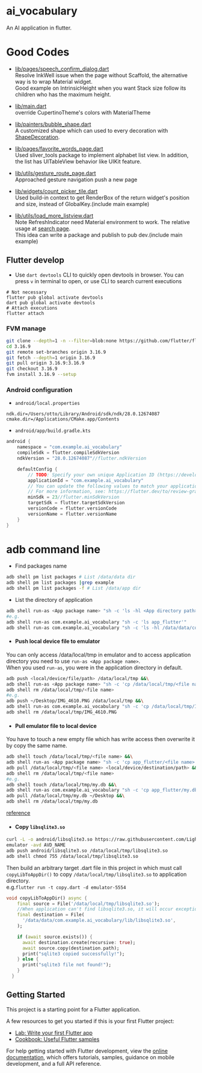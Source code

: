 # ai_vocabulary

An AI application in flutter.

# Good Codes
* [lib/pages/speech_confirm_dialog.dart](lib/pages/speech_confirm_dialog.dart)\
Resolve InkWell issue when the page without Scaffold, the alternative way is to wrap Material widget.\
Good example on IntrinsicHeight when you want Stack size follow its children who has the maximum height.

* [lib/main.dart](lib/main.dart)\
override CupertinoTheme's colors with MaterialTheme

* [lib/painters/bubble_shape.dart](lib/painters/bubble_shape.dart)\
A customized shape which can used to every decoration with [ShapeDecoration](lib/widgets/chat_bubble.dart?plain=1#L48-L52).

* [lib/pages/favorite_words_page.dart](lib/pages/favorite_words_page.dart)\
Used sliver_tools package to implement alphabet list view. In addition, the list has UITableView behavior like UIKit feature.

* [lib/utils/gesture_route_page.dart](lib/utils/gesture_route_page.dart)\
Approached gesture navigation push a new page

* [lib/widgets/count_picker_tile.dart](lib/widgets/count_picker_tile.dart)\
Used build-in context to get RenderBox of the return widget's position and size, instead of GlobalKey.(include main example)

* [lib/utils/load_more_listview.dart](lib/utils/load_more_listview.dart)\
Note RefreshIndicator need Material environment to work. The relative usage at [search page](lib/pages/search_page.dart).\
This idea can write a package and publish to pub dev.(include main example)


## Flutter develop

* Use `dart devtools` CLI to quickly open devtools in browser.
You can press `v` in terminal to open, or use CLI to search current executions
```shell
# Not necessary
flutter pub global activate devtools
dart pub global activate devtools
# Attach executions
flutter attach
```

### FVM manage
```sh
git clone --depth=1 -n --filter=blob:none https://github.com/flutter/flutter.git 3.16.9
cd 3.16.9
git remote set-branches origin 3.16.9
git fetch --depth=1 origin 3.16.9
git pull origin 3.16.9:3.16.9
git checkout 3.16.9
fvm install 3.16.9 --setup
```


### Android configuration
* `android/local.properties`
```properties
ndk.dir=/Users/otto/Library/Android/sdk/ndk/28.0.12674087
cmake.dir=/Applications/CMake.app/Contents
```
* `android/app/build.gradle.kts`
```kts
android {
    namespace = "com.example.ai_vocabulary"
    compileSdk = flutter.compileSdkVersion
    ndkVersion = "28.0.12674087"//flutter.ndkVersion

    defaultConfig {
        // TODO: Specify your own unique Application ID (https://developer.android.com/studio/build/application-id.html).
        applicationId = "com.example.ai_vocabulary"
        // You can update the following values to match your application needs.
        // For more information, see: https://flutter.dev/to/review-gradle-config.
        minSdk = 23//flutter.minSdkVersion
        targetSdk = flutter.targetSdkVersion
        versionCode = flutter.versionCode
        versionName = flutter.versionName
    }
}
```

# adb command line
* Find packages name
```sh
adb shell pm list packages # List /data/data dir
adb shell pm list packages |grep example
adb shell pm list packages -f # List /data/app dir
```
* List the directory of application
```sh
adb shell run-as <App package name> "sh -c 'ls -hl <App directory path>'"
#e.g.
adb shell run-as com.example.ai_vocabulary "sh -c 'ls app_flutter'"
adb shell run-as com.example.ai_vocabulary "sh -c 'ls -hl /data/data/com.example.ai_vocabulary/app_flutter/'"
```

* #### Push local device file to emulator
You can only access /data/local/tmp in emulator and to access application directory you need to use `run-as <App package name>`.\
When you used `run-as`, you were in the application directory in default.
```sh
adb push <local/device/file/path> /data/local/tmp &&\
adb shell run-as <App package name> "sh -c 'cp /data/local/tmp/<file name> <destination path>'" &&\
adb shell rm /data/local/tmp/<file name>
#e.g.
adb push ~/Desktop/IMG_4610.PNG /data/local/tmp &&\
adb shell run-as com.example.ai_vocabulary "sh -c 'cp /data/local/tmp/IMG_4610.PNG /data/data/com.example.ai_vocabulary/app_flutter'" &&\
adb shell rm /data/local/tmp/IMG_4610.PNG
```
* #### Pull emulator file to local device
You have to touch a new empty file which has write access then overwrite it by copy the same name.
```sh
adb shell touch /data/local/tmp/<file name> &&\
adb shell run-as <App package name> "sh -c 'cp app_flutter/<file name> /data/local/tmp/<file name>'" &&\
adb pull /data/local/tmp/<file name> <local/device/destination/path> &&\
adb shell rm /data/local/tmp/<file name>
#e.g.
adb shell touch /data/local/tmp/my.db &&\
adb shell run-as com.example.ai_vocabulary "sh -c 'cp app_flutter/my.db /data/local/tmp/my.db'" &&\
adb pull /data/local/tmp/my.db ~/Desktop &&\
adb shell rm /data/local/tmp/my.db
```


[reference](https://medium.com/@liwp.stephen/how-does-android-studio-device-file-explorer-works-62685330e8c8)

* #### Copy `libsqlite3.so`
```sh
curl -L -o android/libsqlite3.so https://raw.githubusercontent.com/LightBuzz/Azure-Unity/master/Assets/LightBuzz_Azure/Plugins/SQLite/Android/libs/arm64-v8a/libsqlite3.so
emulator -avd AVD_NAME
adb push android/libsqlite3.so /data/local/tmp/libsqlite3.so
adb shell chmod 755 /data/local/tmp/libsqlite3.so
```
Then build an arbitrary target .dart file in this project in which must call `copyLibToAppDir()` to copy `/data/local/tmp/libsqlite3.so` to application directory.\
e.g.`flutter run -t copy.dart -d emulator-5554`
```dart
void copyLibToAppDir() async {
    final source = File('/data/local/tmp/libsqlite3.so');
    //When application can't find libsqlite3.so, it will occur exception of this path 
    final destination = File(
      '/data/data/com.example.ai_vocabulary/lib/libsqlite3.so',
    );

    if (await source.exists()) {
      await destination.create(recursive: true);
      await source.copy(destination.path);
      print("sqlite3 copied successfully!");
    } else {
      print("sqlite3 file not found!");
    }
  }
```

## Getting Started

This project is a starting point for a Flutter application.

A few resources to get you started if this is your first Flutter project:

- [Lab: Write your first Flutter app](https://docs.flutter.dev/get-started/codelab)
- [Cookbook: Useful Flutter samples](https://docs.flutter.dev/cookbook)

For help getting started with Flutter development, view the
[online documentation](https://docs.flutter.dev/), which offers tutorials,
samples, guidance on mobile development, and a full API reference.